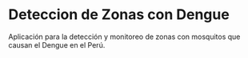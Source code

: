 # Deteccion de Zonas con Dengue
Aplicación para la detección y monitoreo de zonas con mosquitos que causan el Dengue en el Perú.
